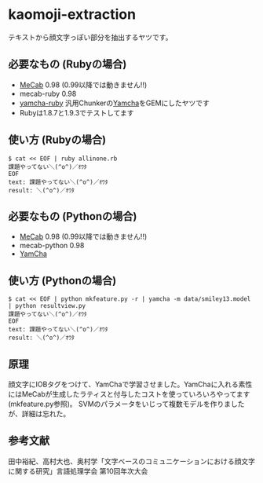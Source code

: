 # kaomoji-extraction

テキストから顔文字っぽい部分を抽出するヤツです。

## 必要なもの (Rubyの場合)

* [MeCab][me] 0.98 (0.99以降では動きません!!)
* mecab-ruby 0.98
* [yamcha-ruby] 汎用Chunkerの[Yamcha][ym]をGEMにしたヤツです
* Rubyは1.8.7と1.9.3でテストしてます

[me]: http://code.google.com/p/mecab/
[ym]: http://chasen.org/~taku/software/yamcha/
[yamcha-ruby]: http://github.com/kento1218/yamcha-ruby/

## 使い方 (Rubyの場合)

    $ cat << EOF | ruby allinone.rb
    課題やってない＼(^o^)／ｵﾜﾀ
    EOF
    text: 課題やってない＼(^o^)／ｵﾜﾀ
    result: ＼(^o^)／ｵﾜﾀ

## 必要なもの (Pythonの場合)

* [MeCab][me] 0.98 (0.99以降では動きません!!)
* mecab-python 0.98
* [YamCha][ym]

[me]: http://code.google.com/p/mecab/
[ym]: http://chasen.org/~taku/software/yamcha/

## 使い方 (Pythonの場合)

    $ cat << EOF | python mkfeature.py -r | yamcha -m data/smiley13.model | python resultview.py
    課題やってない＼(^o^)／ｵﾜﾀ
    EOF
    text: 課題やってない＼(^o^)／ｵﾜﾀ
    result: ＼(^o^)／ｵﾜﾀ

## 原理

顔文字にIOBタグをつけて、YamChaで学習させました。YamChaに入れる素性にはMeCabが生成したラティスと付与したコストを使っていろいろやってます(mkfeature.py参照)。
SVMのパラメータをいじって複数モデルを作りましたが、詳細は忘れた。

## 参考文献

田中裕紀、高村大也、奥村学「文字ベースのコミュニケーションにおける顔文字に関する研究」言語処理学会 第10回年次大会
